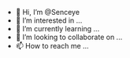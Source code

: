 - 👋 Hi, I’m @Senceye
- 👀 I’m interested in ...
- 🌱 I’m currently learning ...
- 💞️ I’m looking to collaborate on ...
- 📫 How to reach me ...

<!---
Senceye/Senceye is a ✨ special ✨ repository because its `README.md` (this file) appears on your GitHub profile.
You can click the Preview link to take a look at your changes.
--->
